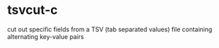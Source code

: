 # tsvcut-c
cut out specific fields from a TSV (tab separated values) file containing alternating key-value pairs
